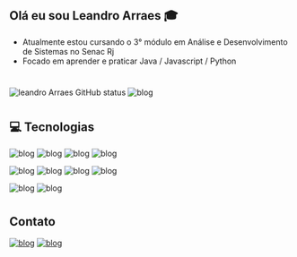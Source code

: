 ##      Olá eu sou Leandro Arraes 🎓
-  Atualmente estou cursando o 3° módulo em Análise e Desenvolvimento de Sistemas no Senac Rj
- Focado em aprender e praticar Java / Javascript /  Python

#
![leandro Arraes GitHub status](https://github-readme-stats.vercel.app/api?username=leandroArraes&theme=tokyonight)
![blog](https://github-readme-stats.vercel.app/api/top-langs/?username=leandroArraes&theme=tokyonight)
#
## 💻 Tecnologias 

![blog](https://img.shields.io/badge/Java-ED8B00?style=for-the-badge&logo=java&logoColor=white)
![blog](https://img.shields.io/badge/JavaScript-323330?style=for-the-badge&logo=javascript&logoColor=F7DF1E)
![blog](https://img.shields.io/badge/Python-3776AB?style=for-the-badge&logo=python&logoColor=white)
![blog](https://img.shields.io/badge/MySQL-005C84?style=for-the-badge&logo=mysql&logoColor=white)

![blog](https://img.shields.io/badge/HTML-239120?style=for-the-badge&logo=html5&logoColor=white)
![blog](https://img.shields.io/badge/CSS-239120?&style=for-the-badge&logo=css3&logoColor=white)
![blog](https://img.shields.io/badge/Bootstrap-563D7C?style=for-the-badge&logo=bootstrap&logoColor=white)
![blog](https://img.shields.io/badge/Figma-F24E1E?style=for-the-badge&logo=figma&logoColor=white)

![blog](https://img.shields.io/badge/Visual_Studio_Code-0078D4?style=for-the-badge&logo=visual%20studio%20code&logoColor=white)
![blog](https://img.shields.io/badge/Jira-0052CC?style=for-the-badge&logo=Jira&logoColor=white)
#

## Contato
[![blog](https://img.shields.io/badge/LinkedIn-0077B5?style=for-the-badge&logo=linkedin&logoColor=white)](https://www.linkedin.com/in/leandroarraes/)
[![blog](https://img.shields.io/badge/Gmail-D14836?style=for-the-badge&logo=gmail&logoColor=white)](leandro.arraes.182@gmail.com)




